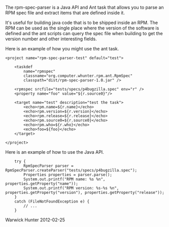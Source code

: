 The rpm-spec-parser is a Java API and Ant task that allows you to parse an 
RPM spec file and extract items that are defined inside it. 

It's useful for building java code that is to be shipped inside an RPM. 
The RPM can be used as the single place where the version of the software 
is defined and the ant scripts can query the spec file when building to get 
the version number and other interesting fields.

Here is an example of how you might use the ant task.

    <project name="rpm-spec-parser-test" default="test">

        <taskdef 
            name="rpmspec" 
            classname="org.computer.whunter.rpm.ant.RpmSpec" 
            classpath="dist/rpm-spec-parser-1.0.jar" />

        <rpmspec srcfile="tests/specs/p4bugzilla.spec" env="r" />
        <property name="foo" value="${r.source0}"/>
    
        <target name="test" description="test the task">
            <echo>rpm.name=${r.name}</echo>
            <echo>rpm.version=${r.version}</echo>
            <echo>rpm.release=${r.release}</echo>
            <echo>rpm.source0=${r.source0}</echo>
            <echo>rpm.who=${r.who}</echo>
            <echo>foo=${foo}</echo>
        </target>

    </project>

Here is an example of how to use the Java API.

        try {
            RpmSpecParser parser = RpmSpecParser.createParser("tests/specs/p4bugzilla.spec");
            Properties properties = parser.parse();
            System.out.printf("RPM name: %s %n", properties.getProperty("name"));
            System.out.printf("RPM version: %s-%s %n", properties.getProperty("version"), properties.getProperty("release"));
        }
        catch (FileNotFoundException e) {
            // ...
        }

Warwick Hunter 2012-02-25